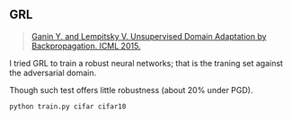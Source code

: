 



## GRL



> [Ganin Y. and Lempitsky V. Unsupervised Domain Adaptation by Backpropagation. ICML 2015.](http://export.arxiv.org/pdf/1409.7495v2)





I tried GRL to train a robust neural networks; that is the traning set against the adversarial domain.

Though such test offers little robustness (about 20% under PGD).



```
python train.py cifar cifar10
```





